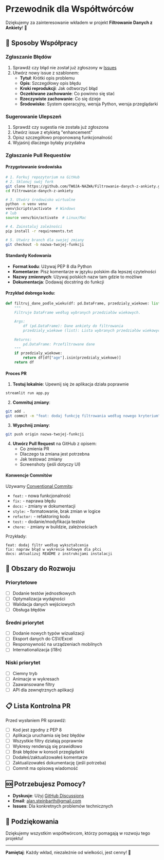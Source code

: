# Przewodnik dla Współtwórców

Dziękujemy za zainteresowanie wkładem w projekt **Filtrowanie Danych z Ankiety**! 🎉

## 🤝 Sposoby Współpracy

### Zgłaszanie Błędów
1. Sprawdź czy błąd nie został już zgłoszony w [Issues](https://github.com/AlanSteinbarth/Filtrowanie-danych-z-ankiety/issues)
2. Utwórz nowy issue z szablonem:
   - **Tytuł**: Krótki opis problemu
   - **Opis**: Szczegółowy opis błędu
   - **Kroki reprodukcji**: Jak odtworzyć błąd
   - **Oczekiwane zachowanie**: Co powinno się stać
   - **Rzeczywiste zachowanie**: Co się dzieje
   - **Środowisko**: System operacyjny, wersja Python, wersja przeglądarki

### Sugerowanie Ulepszeń
1. Sprawdź czy sugestia nie została już zgłoszona
2. Utwórz issue z etykietą "enhancement"
3. Opisz szczegółowo proponowaną funkcjonalność
4. Wyjaśnij dlaczego byłaby przydatna

### Zgłaszanie Pull Requestów

#### Przygotowanie środowiska
```bash
# 1. Forkuj repozytorium na GitHub
# 2. Sklonuj swój fork
git clone https://github.com/TWOJA-NAZWA/Filtrowanie-danych-z-ankiety.git
cd Filtrowanie-danych-z-ankiety

# 3. Utwórz środowisko wirtualne
python -m venv venv
venv\Scripts\activate  # Windows
# lub
source venv/bin/activate  # Linux/Mac

# 4. Zainstaluj zależności
pip install -r requirements.txt

# 5. Utwórz branch dla swojej zmiany
git checkout -b nazwa-twojej-funkcji
```

#### Standardy Kodowania
- **Format kodu**: Używaj PEP 8 dla Python
- **Komentarze**: Pisz komentarze w języku polskim dla lepszej czytelności
- **Nazwy zmiennych**: Używaj polskich nazw tam gdzie to możliwe
- **Dokumentacja**: Dodawaj docstring do funkcji

#### Przykład dobrego kodu:
```python
def filtruj_dane_podle_wieku(df: pd.DataFrame, przedzialy_wiekowe: list) -> pd.DataFrame:
    """
    Filtruje DataFrame według wybranych przedziałów wiekowych.
    
    Args:
        df (pd.DataFrame): Dane ankiety do filtrowania
        przedzialy_wiekowe (list): Lista wybranych przedziałów wiekowych
        
    Returns:
        pd.DataFrame: Przefiltrowane dane
    """
    if przedzialy_wiekowe:
        return df[df["age"].isin(przedzialy_wiekowe)]
    return df
```

#### Proces PR
1. **Testuj lokalnie**: Upewnij się że aplikacja działa poprawnie
```bash
streamlit run app.py
```

2. **Commituj zmiany**:
```bash
git add .
git commit -m "feat: dodaj funkcję filtrowania według nowego kryterium"
```

3. **Wypchnij zmiany**:
```bash
git push origin nazwa-twojej-funkcji
```

4. **Utwórz Pull Request** na GitHub z opisem:
   - Co zmienia PR
   - Dlaczego ta zmiana jest potrzebna
   - Jak testować zmiany
   - Screenshoty (jeśli dotyczy UI)

#### Konwencje Commitów
Używamy [Conventional Commits](https://www.conventionalcommits.org/):

- `feat:` - nowa funkcjonalność
- `fix:` - naprawa błędu
- `docs:` - zmiany w dokumentacji
- `style:` - formatowanie, brak zmian w logice
- `refactor:` - refaktoring kodu
- `test:` - dodanie/modyfikacja testów
- `chore:` - zmiany w buildzie, zależnościach

Przykłady:
```
feat: dodaj filtr według wykształcenia
fix: napraw błąd w wykresie kołowym dla płci
docs: aktualizuj README z instrukcjami instalacji
```

## 🎯 Obszary do Rozwoju

### Priorytetowe
- [ ] Dodanie testów jednostkowych
- [ ] Optymalizacja wydajności
- [ ] Walidacja danych wejściowych
- [ ] Obsługa błędów

### Średni priorytet
- [ ] Dodanie nowych typów wizualizacji
- [ ] Eksport danych do CSV/Excel
- [ ] Responsywność na urządzeniach mobilnych
- [ ] Internationalizacja (i18n)

### Niski priorytet
- [ ] Ciemny tryb
- [ ] Animacje w wykresach
- [ ] Zaawansowane filtry
- [ ] API dla zewnętrznych aplikacji

## 📋 Lista Kontrolna PR

Przed wysłaniem PR sprawdź:

- [ ] Kod jest zgodny z PEP 8
- [ ] Aplikacja uruchamia się bez błędów
- [ ] Wszystkie filtry działają poprawnie
- [ ] Wykresy renderują się prawidłowo
- [ ] Brak błędów w konsoli przeglądarki
- [ ] Dodałeś/zaktualizowałeś komentarze
- [ ] Zaktualizowałeś dokumentację (jeśli potrzeba)
- [ ] Commit ma opisową wiadomość

## 🆘 Potrzebujesz Pomocy?

- **Dyskusje**: Użyj [GitHub Discussions](https://github.com/AlanSteinbarth/Filtrowanie-danych-z-ankiety/discussions)
- **Email**: alan.steinbarth@gmail.com
- **Issues**: Dla konkretnych problemów technicznych

## 🙏 Podziękowania

Dziękujemy wszystkim współtwórcom, którzy pomagają w rozwoju tego projektu!

---

**Pamiętaj**: Każdy wkład, niezależnie od wielkości, jest cenny! 🌟
